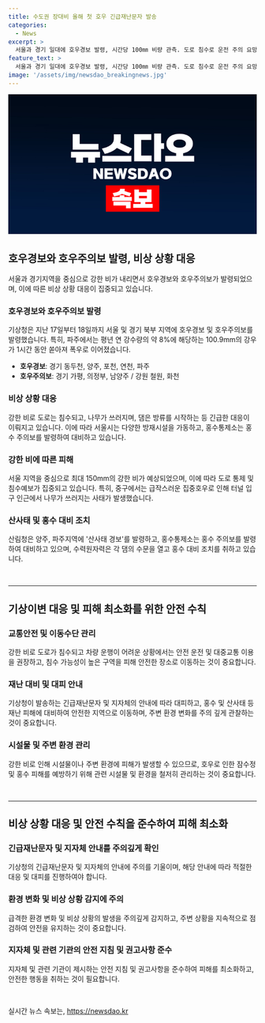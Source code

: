```yaml
---
title: 수도권 장대비 올해 첫 호우 긴급재난문자 발송
categories:
  - News
excerpt: >
  서울과 경기 일대에 호우경보 발령, 시간당 100㎜ 비량 관측. 도로 침수로 운전 주의 요망. 경기 북부 지역에 호우 주의보 내리고, 파주 1시간 강수량 100.9㎜ 기록. 서울에도 호우경보 발령, 노원구에서 159㎜ 강우. 도로 통제, 방재시설 가동 등 대응. 이번 호우로 댐 방류, 산사태 경보도 발령. 수도권에도 호우긴급재난문자 발송. 기상청은 최대 150㎜의 비가 더 내릴 것으로 예측하고 있다.
feature_text: >
  서울과 경기 일대에 호우경보 발령, 시간당 100㎜ 비량 관측. 도로 침수로 운전 주의 요망. 경기 북부 지역에 호우 주의보 내리고, 파주 1시간 강수량 100.9㎜ 기록. 서울에도 호우경보 발령, 노원구에서 159㎜ 강우. 도로 통제, 방재시설 가동 등 대응. 이번 호우로 댐 방류, 산사태 경보도 발령. 수도권에도 호우긴급재난문자 발송. 기상청은 최대 150㎜의 비가 더 내릴 것으로 예측하고 있다.
image: '/assets/img/newsdao_breakingnews.jpg'
---
```


<p><img src="/assets/img/newsdao_breakingnews.jpg" alt="pcversion 속보" /></p>

<h2 data-ke-size="size26">호우경보와 호우주의보 발령, 비상 상황 대응</h2>

<p data-ke-size="size16">서울과 경기지역을 중심으로 강한 비가 내리면서 호우경보와 호우주의보가 발령되었으며, 이에 따른 비상 상황 대응이 집중되고 있습니다.</p>

<h3>호우경보와 호우주의보 발령</h3>

<p data-ke-size="size16">기상청은 지난 17일부터 18일까지 서울 및 경기 북부 지역에 호우경보 및 호우주의보를 발령했습니다. 특히, 파주에서는 평년 연 강수량의 약 8%에 해당하는 100.9mm의 강우가 1시간 동안 쏟아져 폭우로 이어졌습니다.</p>

<ul>
  <li><b>호우경보</b>: 경기 동두천, 양주, 포천, 연천, 파주</li>
  <li><b>호우주의보</b>: 경기 가평, 의정부, 남양주 / 강원 철원, 화천</li>
</ul>

<h3>비상 상황 대응</h3>

<p data-ke-size="size16">강한 비로 도로는 침수되고, 나무가 쓰러지며, 댐은 방류를 시작하는 등 긴급한 대응이 이뤄지고 있습니다. 이에 따라 서울시는 다양한 방재시설을 가동하고, 홍수통제소는 홍수 주의보를 발령하여 대비하고 있습니다.</p>

<h3>강한 비에 따른 피해</h3>

<p data-ke-size="size16">서울 지역을 중심으로 최대 150mm의 강한 비가 예상되었으며, 이에 따라 도로 통제 및 침수예보가 집중되고 있습니다. 특히, 중구에서는 급작스러운 집중호우로 인해 터널 입구 인근에서 나무가 쓰러지는 사태가 발생했습니다.</p>

<h3>산사태 및 홍수 대비 조치</h3>

<p data-ke-size="size16">산림청은 양주, 파주지역에 '산사태 경보'를 발령하고, 홍수통제소는 홍수 주의보를 발령하여 대비하고 있으며, 수력원자력은 각 댐의 수문을 열고 홍수 대비 조치를 취하고 있습니다.</p>

<p data-ke-size="size16">&nbsp;</p>

<hr>

<h2 data-ke-size="size26">기상이변 대응 및 피해 최소화를 위한 안전 수칙</h2>

<h3>교통안전 및 이동수단 관리</h3>

<p data-ke-size="size16">강한 비로 도로가 침수되고 차량 운행이 어려운 상황에서는 안전 운전 및 대중교통 이용을 권장하고, 침수 가능성이 높은 구역을 피해 안전한 장소로 이동하는 것이 중요합니다.</p>

<h3>재난 대비 및 대피 안내</h3>

<p data-ke-size="size16">기상청이 발송하는 긴급재난문자 및 지자체의 안내에 따라 대피하고, 홍수 및 산사태 등 재난 피해에 대비하여 안전한 지역으로 이동하며, 주변 환경 변화를 주의 깊게 관찰하는 것이 중요합니다.</p>

<h3>시설물 및 주변 환경 관리</h3>

<p data-ke-size="size16">강한 비로 인해 시설물이나 주변 환경에 피해가 발생할 수 있으므로, 호우로 인한 잠수정 및 홍수 피해를 예방하기 위해 관련 시설물 및 환경을 철저히 관리하는 것이 중요합니다.</p>

<p data-ke-size="size16">&nbsp;</p>

<hr>

<h2 data-ke-size="size26">비상 상황 대응 및 안전 수칙을 준수하여 피해 최소화</h2>

<h3>긴급재난문자 및 지자체 안내를 주의깊게 확인</h3>

<p data-ke-size="size16">기상청의 긴급재난문자 및 지자체의 안내에 주의를 기울이며, 해당 안내에 따라 적절한 대응 및 대피를 진행하여야 합니다.</p>

<h3>환경 변화 및 비상 상황 감지에 주의</h3>

<p data-ke-size="size16">급격한 환경 변화 및 비상 상황의 발생을 주의깊게 감지하고, 주변 상황을 지속적으로 점검하여 안전을 유지하는 것이 중요합니다.</p>

<h3>지자체 및 관련 기관의 안전 지침 및 권고사항 준수</h3>

<p data-ke-size="size16">지자체 및 관련 기관이 제시하는 안전 지침 및 권고사항을 준수하여 피해를 최소화하고, 안전한 행동을 취하는 것이 필요합니다.</p>

<p data-ke-size="size16">&nbsp;</p>
실시간 뉴스 속보는, <a href="https://newsdao.kr" rel="dofollow">https://newsdao.kr</a>


